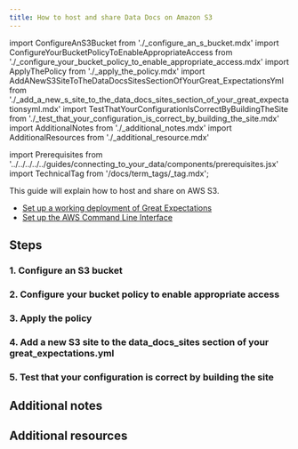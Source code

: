 ```yaml
---
title: How to host and share Data Docs on Amazon S3
---
```

import ConfigureAnS3Bucket from './_configure_an_s_bucket.mdx'
import ConfigureYourBucketPolicyToEnableAppropriateAccess from './_configure_your_bucket_policy_to_enable_appropriate_access.mdx'
import ApplyThePolicy from './_apply_the_policy.mdx'
import AddANewS3SiteToTheDataDocsSitesSectionOfYourGreat_ExpectationsYml from './_add_a_new_s_site_to_the_data_docs_sites_section_of_your_great_expectationsyml.mdx'
import TestThatYourConfigurationIsCorrectByBuildingTheSite from './_test_that_your_configuration_is_correct_by_building_the_site.mdx'
import AdditionalNotes from './_additional_notes.mdx'
import AdditionalResources from './_additional_resource.mdx'

import Prerequisites from '../../../../../guides/connecting_to_your_data/components/prerequisites.jsx'
import TechnicalTag from '/docs/term_tags/_tag.mdx';


This guide will explain how to host and share <TechnicalTag relative="../../../" tag="data_docs" text="Data Docs" /> on AWS S3.

<Prerequisites>

- [Set up a working deployment of Great Expectations](../../../../../tutorials/getting_started/tutorial_overview.md)
- [Set up the AWS Command Line Interface](https://aws.amazon.com/cli/)

</Prerequisites>

## Steps

### 1. Configure an S3 bucket
<ConfigureAnS3Bucket />

### 2. Configure your bucket policy to enable appropriate access
<ConfigureYourBucketPolicyToEnableAppropriateAccess />

### 3. Apply the policy
<ApplyThePolicy />

### 4. Add a new S3 site to the data_docs_sites section of your great_expectations.yml
<AddANewS3SiteToTheDataDocsSitesSectionOfYourGreatExpectationsYml />

### 5. Test that your configuration is correct by building the site
<TestThatYourConfigurationIsCorrectByBuildingTheSite />

## Additional notes
<AdditionalNotes />

## Additional resources
<AdditionalResources />